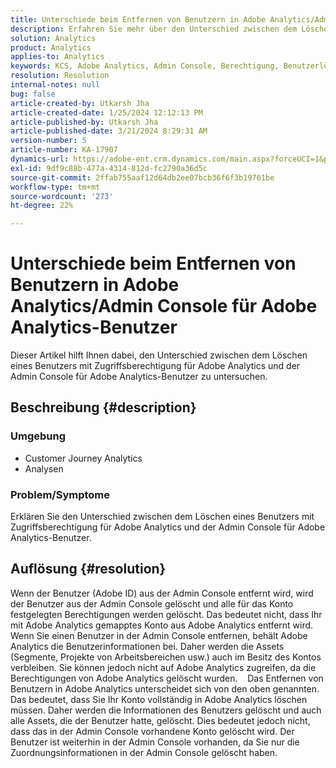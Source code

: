 ```yaml
---
title: Unterschiede beim Entfernen von Benutzern in Adobe Analytics/Admin Console für Adobe Analytics-Benutzer
description: Erfahren Sie mehr über den Unterschied zwischen dem Löschen eines Benutzers mit Zugriffsberechtigung auf Adobe Analytics und der Admin Console für Adobe Analytics-Benutzer.
solution: Analytics
product: Analytics
applies-to: Analytics
keywords: KCS, Adobe Analytics, Admin Console, Berechtigung, Benutzerlöschung, Benutzerentfernung
resolution: Resolution
internal-notes: null
bug: false
article-created-by: Utkarsh Jha
article-created-date: 1/25/2024 12:12:13 PM
article-published-by: Utkarsh Jha
article-published-date: 3/21/2024 8:29:31 AM
version-number: 5
article-number: KA-17907
dynamics-url: https://adobe-ent.crm.dynamics.com/main.aspx?forceUCI=1&pagetype=entityrecord&etn=knowledgearticle&id=27a7d5f6-7abb-ee11-a569-6045bd0065b6
exl-id: 9df9c88b-477a-4314-812d-fc2790a36d5c
source-git-commit: 2ffab755aaf12d64db2ee07bcb36f6f3b19761be
workflow-type: tm+mt
source-wordcount: '273'
ht-degree: 22%

---
```


# Unterschiede beim Entfernen von Benutzern in Adobe Analytics/Admin Console für Adobe Analytics-Benutzer


Dieser Artikel hilft Ihnen dabei, den Unterschied zwischen dem Löschen eines Benutzers mit Zugriffsberechtigung für Adobe Analytics und der Admin Console für Adobe Analytics-Benutzer zu untersuchen.

## Beschreibung {#description}


### <b>Umgebung</b>

- Customer Journey Analytics
- Analysen




### <b>Problem/Symptome</b>

Erklären Sie den Unterschied zwischen dem Löschen eines Benutzers mit Zugriffsberechtigung für Adobe Analytics und der Admin Console für Adobe Analytics-Benutzer.


## Auflösung {#resolution}


Wenn der Benutzer (Adobe ID) aus der Admin Console entfernt wird, wird der Benutzer aus der Admin Console gelöscht und alle für das Konto festgelegten Berechtigungen werden gelöscht.
Das bedeutet nicht, dass Ihr mit Adobe Analytics gemapptes Konto aus Adobe Analytics entfernt wird. Wenn Sie einen Benutzer in der Admin Console entfernen, behält Adobe Analytics die Benutzerinformationen bei.
Daher werden die Assets (Segmente, Projekte von Arbeitsbereichen usw.) auch im Besitz des Kontos verbleiben.
Sie können jedoch nicht auf Adobe Analytics zugreifen, da die Berechtigungen von Adobe Analytics gelöscht wurden.
  
Das Entfernen von Benutzern in Adobe Analytics unterscheidet sich von den oben genannten. Das bedeutet, dass Sie Ihr Konto vollständig in Adobe Analytics löschen müssen.
Daher werden die Informationen des Benutzers gelöscht und auch alle Assets, die der Benutzer hatte, gelöscht.
Dies bedeutet jedoch nicht, dass das in der Admin Console vorhandene Konto gelöscht wird. Der Benutzer ist weiterhin in der Admin Console vorhanden, da Sie nur die Zuordnungsinformationen in der Admin Console gelöscht haben.
